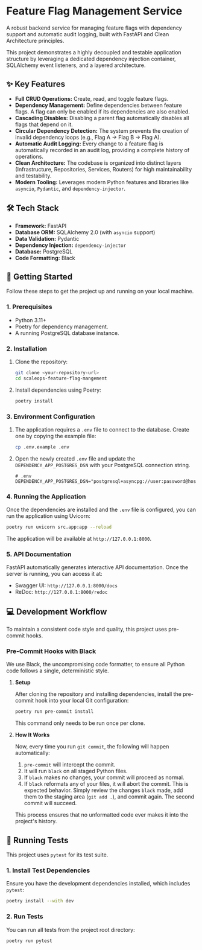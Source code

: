 # Feature Flag Management Service

A robust backend service for managing feature flags with dependency support and automatic audit logging, built with FastAPI and Clean Architecture principles.

This project demonstrates a highly decoupled and testable application structure by leveraging a dedicated dependency injection container, SQLAlchemy event listeners, and a layered architecture.

## ✨ Key Features

-   **Full CRUD Operations:** Create, read, and toggle feature flags.
-   **Dependency Management:** Define dependencies between feature flags. A flag can only be enabled if its dependencies are also enabled.
-   **Cascading Disables:** Disabling a parent flag automatically disables all flags that depend on it.
-   **Circular Dependency Detection:** The system prevents the creation of invalid dependency loops (e.g., Flag A -> Flag B -> Flag A).
-   **Automatic Audit Logging:** Every change to a feature flag is automatically recorded in an audit log, providing a complete history of operations.
-   **Clean Architecture:** The codebase is organized into distinct layers (Infrastructure, Repositories, Services, Routers) for high maintainability and testability.
-   **Modern Tooling:** Leverages modern Python features and libraries like `asyncio`, `Pydantic`, and `dependency-injector`.

## 🛠️ Tech Stack

-   **Framework:** FastAPI
-   **Database ORM:** SQLAlchemy 2.0 (with `asyncio` support)
-   **Data Validation:** Pydantic
-   **Dependency Injection:** `dependency-injector`
-   **Database:** PostgreSQL
-   **Code Formatting:** Black

## 🚀 Getting Started

Follow these steps to get the project up and running on your local machine.

### 1. Prerequisites

- Python 3.11+
- Poetry for dependency management.
- A running PostgreSQL database instance.

### 2. Installation

1.  Clone the repository:

    ```bash
    git clone <your-repository-url>
    cd scaleops-feature-flag-mangement
    ```

2.  Install dependencies using Poetry:

    ```bash
    poetry install
    ```

### 3. Environment Configuration

1.  The application requires a `.env` file to connect to the database. Create one by copying the example file:

    ```bash
    cp .env.example .env
    ```

2.  Open the newly created `.env` file and update the `DEPENDENCY_APP_POSTGRES_DSN` with your PostgreSQL connection string.

    ```properties
    # .env
    DEPENDENCY_APP_POSTGRES_DSN="postgresql+asyncpg://user:password@host:port/dbname"
    ```

### 4. Running the Application

Once the dependencies are installed and the `.env` file is configured, you can run the application using Uvicorn:

```bash
poetry run uvicorn src.app:app --reload
```

The application will be available at `http://127.0.0.1:8000`.

### 5. API Documentation

FastAPI automatically generates interactive API documentation. Once the server is running, you can access it at:

-   Swagger UI: `http://127.0.0.1:8000/docs`
-   ReDoc: `http://127.0.0.1:8000/redoc`

## 💻 Development Workflow

To maintain a consistent code style and quality, this project uses pre-commit hooks.

### Pre-Commit Hooks with Black

We use Black, the uncompromising code formatter, to ensure all Python code follows a single, deterministic style.

1.  **Setup**

    After cloning the repository and installing dependencies, install the pre-commit hook into your local Git configuration:

    ```bash
    poetry run pre-commit install
    ```

    This command only needs to be run once per clone.

2.  **How It Works**

    Now, every time you run `git commit`, the following will happen automatically:

    1.  `pre-commit` will intercept the commit.
    2.  It will run `black` on all staged Python files.
    3.  If `black` makes no changes, your commit will proceed as normal.
    4.  If `black` reformats any of your files, it will abort the commit. This is expected behavior. Simply review the changes `black` made, add them to the staging area (`git add .`), and commit again. The second commit will succeed.

    This process ensures that no unformatted code ever makes it into the project's history.


## 🧪 Running Tests

This project uses `pytest` for its test suite.

### 1. Install Test Dependencies

Ensure you have the development dependencies installed, which includes `pytest`:

```bash
poetry install --with dev
```

### 2. Run Tests

You can run all tests from the project root directory:

```bash
poetry run pytest
```

